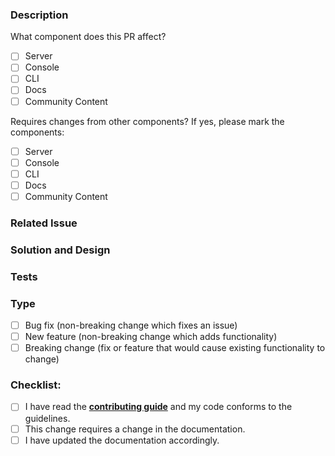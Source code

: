 <!-- Thank you for submitting this PR! :) -->
<!-- Provide a general summary of your changes in the Title above, end with (close #<issue-no>) or (fix #<issue-no>) -->

### Description
<!-- Describe your changes in detail -->

<!-- Please put an `x` in the boxes below -->

What component does this PR affect? 

- [ ] Server
- [ ] Console
- [ ] CLI
- [ ] Docs
- [ ] Community Content

Requires changes from other components? If yes, please mark the components:

- [ ] Server
- [ ] Console
- [ ] CLI
- [ ] Docs
- [ ] Community Content

### Related Issue
<!-- Please make sure you have an issue associated with this Pull Request -->
<!-- If you are suggesting a new feature or change, please discuss it in an issue first -->
<!-- If you are fixing a bug, there should be an issue describing it with steps to reproduce -->
<!-- Please don't forget to add `(close/fix #<issue-no>)` to the pull request title -->

<!-- Please link to the issue here: -->

### Solution and Design
<!-- How is this issue solved/fixed? What is the design? -->
<!-- It's better if we elaborate -->

### Tests
<!-- Please describe in detail how you tested your changes. -->
<!-- Each component has it's own testing framework, check it out and add your tests to the mix -->

### Type
<!--- What types of changes does your code introduce? Put an `x` in all the boxes that apply: -->
- [ ] Bug fix (non-breaking change which fixes an issue)
- [ ] New feature (non-breaking change which adds functionality)
- [ ] Breaking change (fix or feature that would cause existing functionality to change)

### Checklist:
<!-- Go over all the following points, and put an `x` in all the boxes that apply. -->
<!-- If you're unsure about any of these, don't hesitate to ask. We're here to help! -->
- [ ] I have read the **[contributing guide](https://github.com/hasura/graphql-engine/blob/master/CONTRIBUTING.md)** and my code conforms to the guidelines.
- [ ] This change requires a change in the documentation. 
- [ ] I have updated the documentation accordingly.
